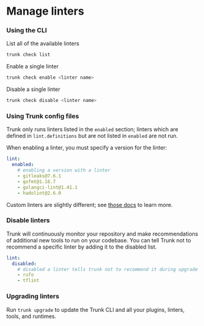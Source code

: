 # Manage linters

### Using the CLI

List all of the available linters

```sh
trunk check list
```

Enable a single linter

```sh
trunk check enable <linter name>
```

Disable a single linter

```sh
trunk check disable <linter name>
```

### Using Trunk config files

Trunk only runs linters listed in the `enabled` section; linters which are defined in `lint.definitions` but are not listed in `enabled` are not run.

When enabling a linter, you must specify a version for the linter:

```yaml
lint:
  enabled:
    # enabling a version with a linter
    - gitleaks@7.6.1
    - gofmt@1.16.7
    - golangci-lint@1.41.1
    - hadolint@2.6.0
```

Custom linters are slightly different; see [those docs](custom-linters.md) to learn more.

### Disable linters

Trunk will continuously monitor your repository and make recommendations of additional new tools to run on your codebase. You can tell Trunk not to recommend a specific linter by adding it to the disabled list.

```yaml
lint:
  disabled:
    # disabled a linter tells trunk not to recommend it during upgrade scans
    - rufo
    - tflint
```

### Upgrading linters

Run `trunk upgrade` to update the Trunk CLI and all your plugins, linters, tools, and runtimes.
